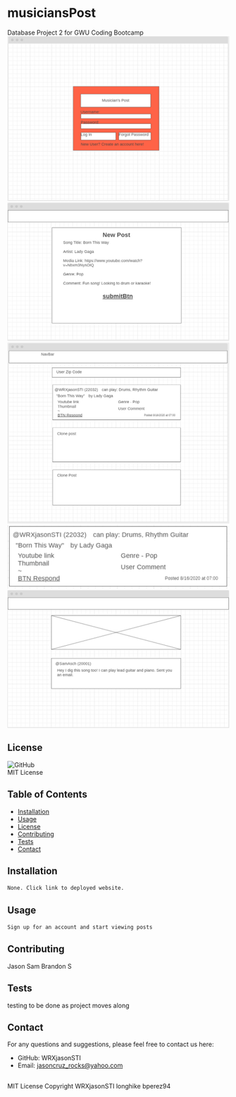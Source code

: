 
# musiciansPost

Database Project 2 for GWU Coding Bootcamp  
![login](./images/loginProto.PNG)  
![new](./images/newPostProto.PNG)  
![home](./images/homeProto.PNG)  
![card template](./images/cardProto.PNG)  
![post page](./images/postPageProto.PNG)  

## License
![GitHub](https://img.shields.io/github/license/WRXjasonSTI/musiciansPost)  
MIT License 

## Table of Contents

* [Installation](#Installation)  
* [Usage](#Usage)  
* [License](#License)  
* [Contributing](#Contributing)  
* [Tests](#Contributing)  
* [Contact](#Contact)  

## Installation
```bash
None. Click link to deployed website. 
```
## Usage
```bash
Sign up for an account and start viewing posts 
```
## Contributing

Jason Sam Brandon S 

## Tests

testing to be done as project moves along 

## Contact
For any questions and suggestions, please feel free to contact us here:
* GitHub: WRXjasonSTI 
* Email: jasoncruz_rocks@yahoo.com 

##
MIT License 
Copyright WRXjasonSTI longhike bperez94
    